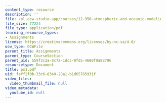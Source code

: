 ```yaml
---
content_type: resource
description: ''
file: /ol-ocw-studio-app/courses/12-950-atmospheric-and-oceanic-modeling-spring-2004/faff2f0b33c6834028a1b1d65785931f_ps1.pdf
file_size: 77224
file_type: application/pdf
learning_resource_types:
- Assignments
license: https://creativecommons.org/licenses/by-nc-sa/4.0/
ocw_type: OCWFile
parent_title: Assignments
parent_type: CourseSection
parent_uid: 559f3c2a-8c7a-1dc3-9fd5-4680f0a88796
resourcetype: Document
title: ps1.pdf
uid: faff2f0b-33c6-8340-28a1-b1d65785931f
video_files:
  video_thumbnail_file: null
video_metadata:
  youtube_id: null
---
```

